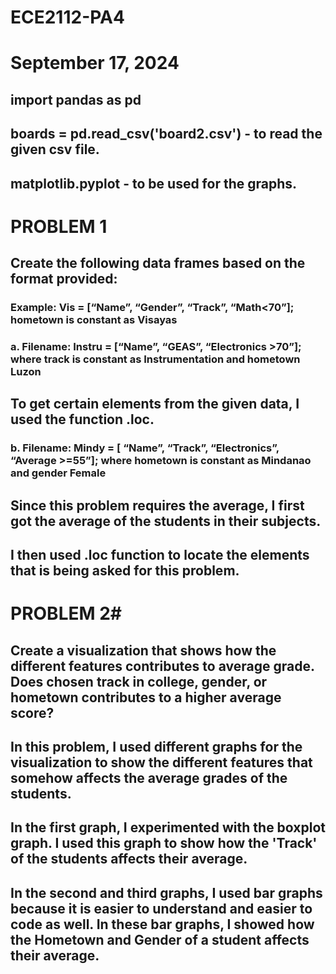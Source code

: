 # ECE2112-PA4
# September 17, 2024

## import pandas as pd 
## boards = pd.read_csv('board2.csv') - to read the given csv file.
## matplotlib.pyplot - to be used for the graphs.

# PROBLEM 1 #
## Create the following data frames based on the format provided:
### Example: Vis = [“Name”, “Gender”, “Track”, “Math<70”]; hometown is constant as Visayas
### a. Filename: Instru = [“Name”, “GEAS”, “Electronics >70”]; where track is constant as Instrumentation and hometown Luzon
## To get certain elements from the given data, I used the function .loc.

### b. Filename: Mindy = [ “Name”, “Track”, “Electronics”, “Average >=55”]; where hometown is constant as Mindanao and gender Female
## Since this problem requires the average, I first got the average of the students in their subjects.
## I then used .loc function to locate the elements that is being asked for this problem.

# PROBLEM 2#
## Create a visualization that shows how the different features contributes to average grade. Does chosen track in college, gender, or hometown contributes to a higher average score?
## In this problem, I used different graphs for the visualization to show the different features that somehow affects the average grades of the students.
## In the first graph, I experimented with the boxplot graph. I used this graph to show how the 'Track' of the students affects their average.
## In the second and third graphs, I used bar graphs because it is easier to understand and easier to code as well. In these bar graphs, I showed how the Hometown and Gender of a student affects their average. 
